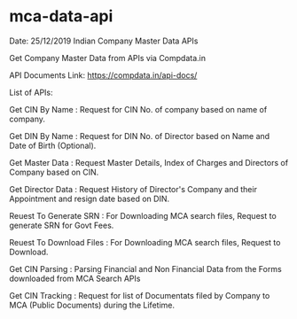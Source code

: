 # mca-data-api
Date: 25/12/2019
Indian Company Master Data APIs 

Get Company Master Data from APIs via Compdata.in

API Documents Link: https://compdata.in/api-docs/


List of APIs:


Get CIN By Name : Request for CIN No. of company based on name of company.

Get DIN By Name : Request for DIN No. of Director based on Name and Date of Birth (Optional).

Get Master Data : Request Master Details, Index of Charges and Directors of Company based on CIN.

Get Director Data : Request History of Director's Company and their Appointment and resign date based on DIN.

Reuest To Generate SRN : For Downloading MCA search files, Request to generate SRN for Govt Fees.

Reuest To Download Files : For Downloading MCA search files, Request to Download.

Get CIN Parsing : Parsing Financial and Non Financial Data from the Forms downloaded from MCA Search APIs

Get CIN Tracking : Request for list of Documentats filed by Company to MCA (Public Documents) during the Lifetime.










